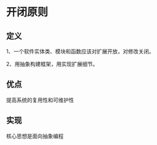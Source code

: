 # 开闭原则

## 定义

1、一个软件实体类、模块和函数应该对扩展开放，对修改关闭。

2、用抽象构建框架，用实现扩展细节。

## 优点

提高系统的复用性和可维护性

## 实现

核心思想是面向抽象编程

